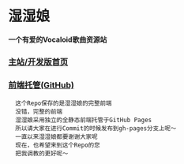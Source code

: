 # 湿湿娘 
__一个有爱的Vocaloid歌曲资源站__
### [主站/开发版首页](http://www.shi-shi.net/)
### [前端托管(GitHub)](https://github.com/aodzip/SSN)
      这个Repo保存的是湿湿娘的完整前端
      没错，完整的前端
      湿湿娘采用独立的全静态前端托管于GitHub Pages
      所以请大家在进行Commit的时候发布到gh-pages分支上呢～
      一直以来湿湿娘都要谢谢大家呢
      现在，也希望来到这个Repo的您
      把我调教的更好呢～

